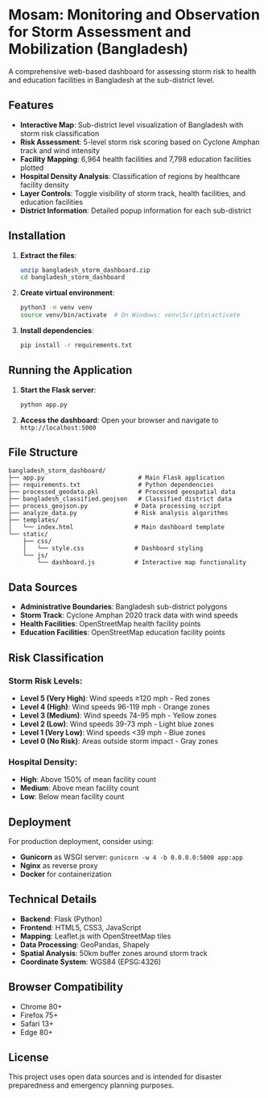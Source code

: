 # Mosam: Monitoring and Observation for Storm Assessment and Mobilization (Bangladesh)

A comprehensive web-based dashboard for assessing storm risk to health and education facilities in Bangladesh at the sub-district level.

## Features

- **Interactive Map**: Sub-district level visualization of Bangladesh with storm risk classification
- **Risk Assessment**: 5-level storm risk scoring based on Cyclone Amphan track and wind intensity
- **Facility Mapping**: 6,964 health facilities and 7,798 education facilities plotted
- **Hospital Density Analysis**: Classification of regions by healthcare facility density
- **Layer Controls**: Toggle visibility of storm track, health facilities, and education facilities
- **District Information**: Detailed popup information for each sub-district

## Installation

1. **Extract the files**:
   ```bash
   unzip bangladesh_storm_dashboard.zip
   cd bangladesh_storm_dashboard
   ```

2. **Create virtual environment**:
   ```bash
   python3 -m venv venv
   source venv/bin/activate  # On Windows: venv\Scripts\activate
   ```

3. **Install dependencies**:
   ```bash
   pip install -r requirements.txt
   ```

## Running the Application

1. **Start the Flask server**:
   ```bash
   python app.py
   ```

2. **Access the dashboard**:
   Open your browser and navigate to `http://localhost:5000`

## File Structure

```
bangladesh_storm_dashboard/
├── app.py                          # Main Flask application
├── requirements.txt                # Python dependencies
├── processed_geodata.pkl           # Processed geospatial data
├── bangladesh_classified.geojson   # Classified district data
├── process_geojson.py             # Data processing script
├── analyze_data.py                # Risk analysis algorithms
├── templates/
│   └── index.html                 # Main dashboard template
└── static/
    ├── css/
    │   └── style.css              # Dashboard styling
    └── js/
        └── dashboard.js           # Interactive map functionality
```

## Data Sources

- **Administrative Boundaries**: Bangladesh sub-district polygons
- **Storm Track**: Cyclone Amphan 2020 track data with wind speeds
- **Health Facilities**: OpenStreetMap health facility points
- **Education Facilities**: OpenStreetMap education facility points

## Risk Classification

### Storm Risk Levels:
- **Level 5 (Very High)**: Wind speeds ≥120 mph - Red zones
- **Level 4 (High)**: Wind speeds 96-119 mph - Orange zones  
- **Level 3 (Medium)**: Wind speeds 74-95 mph - Yellow zones
- **Level 2 (Low)**: Wind speeds 39-73 mph - Light blue zones
- **Level 1 (Very Low)**: Wind speeds <39 mph - Blue zones
- **Level 0 (No Risk)**: Areas outside storm impact - Gray zones

### Hospital Density:
- **High**: Above 150% of mean facility count
- **Medium**: Above mean facility count
- **Low**: Below mean facility count

## Deployment

For production deployment, consider using:
- **Gunicorn** as WSGI server: `gunicorn -w 4 -b 0.0.0.0:5000 app:app`
- **Nginx** as reverse proxy
- **Docker** for containerization

## Technical Details

- **Backend**: Flask (Python)
- **Frontend**: HTML5, CSS3, JavaScript
- **Mapping**: Leaflet.js with OpenStreetMap tiles
- **Data Processing**: GeoPandas, Shapely
- **Spatial Analysis**: 50km buffer zones around storm track
- **Coordinate System**: WGS84 (EPSG:4326)

## Browser Compatibility

- Chrome 80+
- Firefox 75+
- Safari 13+
- Edge 80+

## License

This project uses open data sources and is intended for disaster preparedness and emergency planning purposes.

